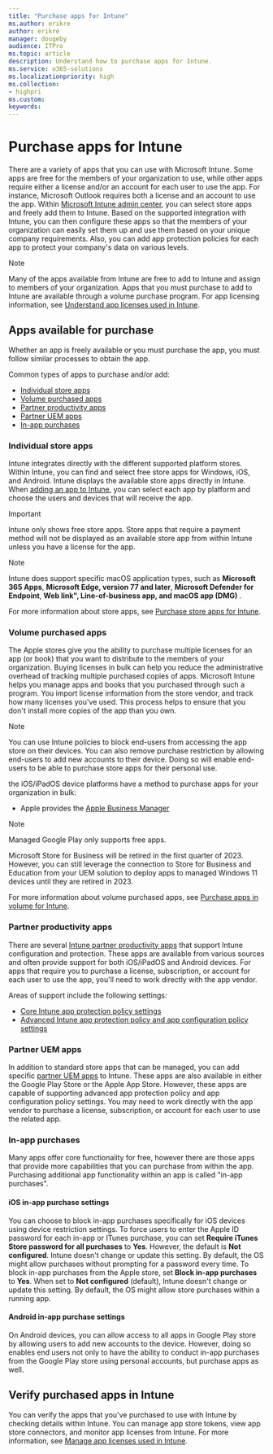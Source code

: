 ```yaml
---
title: "Purchase apps for Intune"
ms.author: erikre
author: erikre
manager: dougeby
audience: ITPro
ms.topic: article
description: Understand how to purchase apps for Intune.
ms.service: o365-solutions
ms.localizationpriority: high
ms.collection:
- highpri
ms.custom:
keywords:
---
```


# Purchase apps for Intune

There are a variety of apps that you can use with Microsoft Intune. Some apps are free for the members of your organization to use, while other apps require either a license and/or an account for each user to use the app. For instance, Microsoft Outlook requires both a license and an account to use the app. Within [Microsoft Intune admin center](https://go.microsoft.com/fwlink/?linkid=2109431), you can select store apps and freely add them to Intune. Based on the supported integration with Intune, you can then configure these apps so that the members of your organization can easily set them up and use them based on your unique company requirements. Also, you can add app protection policies for each app to protect your company's data on various levels.

> [!NOTE]
> Many of the apps available from Intune are free to add to Intune and assign to members of your organization. Apps that you must purchase to add to Intune are available through a volume purchase program. For app licensing information, see [Understand app licenses used in Intune](apps-license-overview.md).

## Apps available for purchase

Whether an app is freely available or you must purchase the app, you must follow similar processes to obtain the app.

Common types of apps to purchase and/or add:
- [Individual store apps](#individual-store-apps)
- [Volume purchased apps](#volume-purchased-apps)
- [Partner productivity apps](#partner-productivity-apps)
- [Partner UEM apps](#partner-uem-apps)
- [In-app purchases](#in-app-purchases)

### Individual store apps

Intune integrates directly with the different supported platform stores. Within Intune, you can find and select free store apps for Windows, iOS, and Android. Intune displays the available store apps directly in Intune. When [adding an app to Intune](apps-add-overview.md), you can select each app by platform and choose the users and devices that will receive the app.

> [!IMPORTANT]
> Intune only shows free store apps. Store apps that require a payment method will not be displayed as an available store app from within Intune unless you have a license for the app.

> [!NOTE]
> Intune does support specific macOS application types, such as **Microsoft 365 Apps**, **Microsoft Edge, version 77 and later**, **Microsoft Defender for Endpoint**, **Web link", **Line-of-business app**, and macOS app (DMG)** .

For more information about store apps, see [Purchase store apps for Intune](apps-purchase-store.md).

### Volume purchased apps

The Apple stores give you the ability to purchase multiple licenses for an app (or book) that you want to distribute to the members of your organization. Buying licenses in bulk can help you reduce the administrative overhead of tracking multiple purchased copies of apps. Microsoft Intune helps you manage apps and books that you purchased through such a program. You import license information from the store vendor, and track how many licenses you've used. This process helps to ensure that you don't install more copies of the app than you own.

> [!NOTE]
> You can use Intune policies to block end-users from accessing the app store on their devices. You can also remove purchase restriction by allowing end-users to add new accounts to their device. Doing so will enable end-users to be able to purchase store apps for their personal use.

the iOS/iPadOS device platforms have a method to purchase apps for your organization in bulk:
- Apple provides the [Apple Business Manager](apps-purchase-volume.md#apple-business-manager)

> [!NOTE]
> Managed Google Play only supports free apps. 
> 
> Microsoft Store for Business will be retired in the first quarter of 2023. However, you can still leverage the connection to Store for Business and Education from your UEM solution to deploy apps to managed Windows 11 devices until they are retired in 2023.

For more information about volume purchased apps, see [Purchase apps in volume for Intune](apps-purchase-volume.md).

### Partner productivity apps

There are several [Intune partner productivity apps](/mem/intune/apps/apps-supported-intune-apps.md#partner-productivity-apps) that support Intune configuration and protection. These apps are available from various sources and often provide support for both iOS/iPadOS and Android devices. For apps that require you to purchase a license, subscription, or account for each user to use the app, you'll need to work directly with the app vendor.

Areas of support include the following settings:
- [Core Intune app protection policy settings](/mem/intune/apps/apps-supported-intune-apps.md#core-app-settings)
- [Advanced Intune app protection policy and app configuration policy settings](/mem/intune/apps/apps-supported-intune-apps.md#advanced-app-settings)

### Partner UEM apps

In addition to standard store apps that can be managed, you can add specific [partner UEM apps](/mem/intune/apps/apps-supported-intune-apps.md#partner-uem-apps) to Intune. These apps are also available in either the Google Play Store or the Apple App Store. However, these apps are capable of supporting advanced app protection policy and app configuration policy settings. You may need to work directly with the app vendor to purchase a license, subscription, or account for each user to use the related app.

### In-app purchases

Many apps offer core functionality for free, however there are those apps that provide more capabilities that you can purchase from within the app. Purchasing additional app functionality within an app is called "in-app purchases".

#### iOS in-app purchase settings

You can choose to block in-app purchases specifically for iOS devices using device restriction settings. To force users to enter the Apple ID password for each in-app or ITunes purchase, you can set **Require iTunes Store password for all purchases** to **Yes**. However, the default is **Not configured**. Intune doesn't change or update this setting. By default, the OS might allow purchases without prompting for a password every time. To block in-app purchases from the Apple store, set **Block in-app purchases** to **Yes**. When set to **Not configured** (default), Intune doesn't change or update this setting. By default, the OS might allow store purchases within a running app.

#### Android in-app purchase settings

On Android devices, you can allow access to all apps in Google Play store by allowing users to add new accounts to the device. However, doing so enables end users not only to have the ability to conduct in-app purchases from the Google Play store using personal accounts, but purchase apps as well.

## Verify purchased apps in Intune

You can verify the apps that you've purchased to use with Intune by checking details within Intune. You can manage app store tokens, view app store connectors, and monitor app licenses from Intune. For more information, see [Manage app licenses used in Intune](apps-license-manage.md).